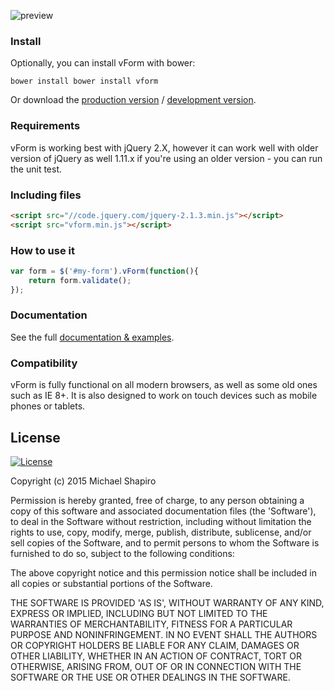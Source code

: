 ![preview](https://raw.githubusercontent.com/shapiromichael/vForm/develop/docs/logo.png)

[min]: https://raw.githubusercontent.com/shapiromichael/vForm/master/dist/vform.min.js
[max]: https://raw.githubusercontent.com/shapiromichael/vForm/master/dist/vform.js
[docs]: http://shapiromichael.github.io/vForm/

### Install
Optionally, you can install vForm with bower:
```shell
bower install bower install vform
```
Or download the [production version][min] / [development version][max].


### Requirements
vForm is working best with jQuery 2.X, however it can work well with older version of jQuery as well 1.11.x
if you're using an older version - you can run the unit test.

### Including files

```html
<script src="//code.jquery.com/jquery-2.1.3.min.js"></script>
<script src="vform.min.js"></script>
```

### How to use it
```javascript
var form = $('#my-form').vForm(function(){
	return form.validate();
});
```

### Documentation
See the full [documentation & examples][docs].

### Compatibility
vForm is fully functional on all modern browsers, as well as some old ones such as IE 8+. It is also designed to work on touch devices such as mobile phones or tablets.

## License

[![License](http://img.shields.io/badge/License-MIT-blue.svg)](http://opensource.org/licenses/MIT)

Copyright (c) 2015 Michael Shapiro

Permission is hereby granted, free of charge, to any person obtaining
a copy of this software and associated documentation files (the
'Software'), to deal in the Software without restriction, including
without limitation the rights to use, copy, modify, merge, publish,
distribute, sublicense, and/or sell copies of the Software, and to
permit persons to whom the Software is furnished to do so, subject to
the following conditions:

The above copyright notice and this permission notice shall be
included in all copies or substantial portions of the Software.

THE SOFTWARE IS PROVIDED 'AS IS', WITHOUT WARRANTY OF ANY KIND,
EXPRESS OR IMPLIED, INCLUDING BUT NOT LIMITED TO THE WARRANTIES OF
MERCHANTABILITY, FITNESS FOR A PARTICULAR PURPOSE AND NONINFRINGEMENT.
IN NO EVENT SHALL THE AUTHORS OR COPYRIGHT HOLDERS BE LIABLE FOR ANY
CLAIM, DAMAGES OR OTHER LIABILITY, WHETHER IN AN ACTION OF CONTRACT,
TORT OR OTHERWISE, ARISING FROM, OUT OF OR IN CONNECTION WITH THE
SOFTWARE OR THE USE OR OTHER DEALINGS IN THE SOFTWARE.
